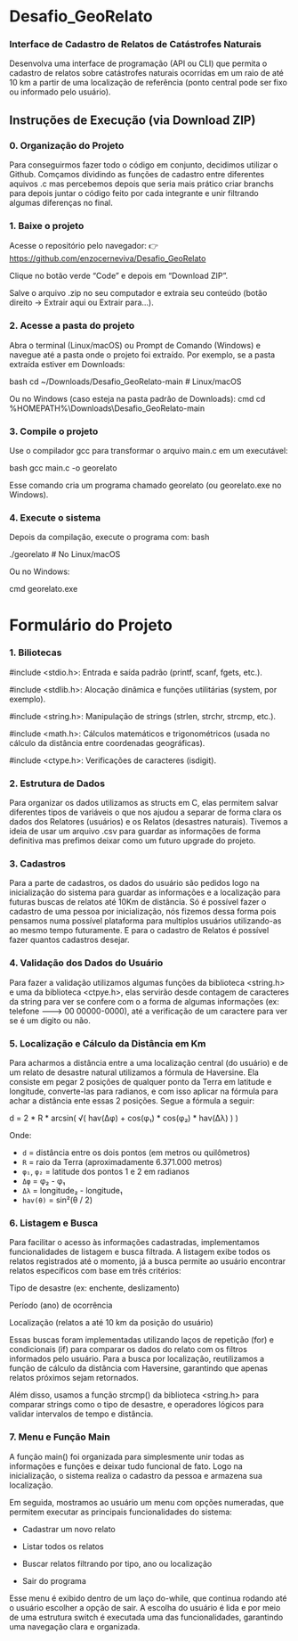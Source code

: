 # Desafio_GeoRelato
### Interface de Cadastro de Relatos de Catástrofes Naturais

Desenvolva uma interface de programação (API ou CLI) que permita o cadastro de relatos sobre catástrofes naturais ocorridas em um raio de até 10 km a partir de uma localização de referência (ponto central pode ser fixo ou informado pelo usuário).

## Instruções de Execução (via Download ZIP)

### 0. Organização do Projeto

Para conseguirmos fazer todo o código em conjunto, decidimos utilizar o Github. Comçamos dividindo as funções de cadastro entre diferentes aquivos .c mas percebemos depois que seria mais prático criar branchs para depois juntar o código feito por cada integrante e unir filtrando algumas diferenças no final.

### 1. Baixe o projeto
Acesse o repositório pelo navegador: 👉 https://github.com/enzocerneviva/Desafio_GeoRelato

Clique no botão verde “Code” e depois em “Download ZIP”.

Salve o arquivo .zip no seu computador e extraia seu conteúdo (botão direito → Extrair aqui ou Extrair para...).

### 2. Acesse a pasta do projeto
Abra o terminal (Linux/macOS) ou Prompt de Comando (Windows) e navegue até a pasta onde o projeto foi extraído. Por exemplo, se a pasta extraída estiver em Downloads:

bash cd ~/Downloads/Desafio_GeoRelato-main # Linux/macOS

Ou no Windows (caso esteja na pasta padrão de Downloads): cmd cd %HOMEPATH%\Downloads\Desafio_GeoRelato-main

### 3. Compile o projeto
Use o compilador gcc para transformar o arquivo main.c em um executável:

bash gcc main.c -o georelato

Esse comando cria um programa chamado georelato (ou georelato.exe no Windows).

### 4. Execute o sistema
Depois da compilação, execute o programa com: bash

./georelato # No Linux/macOS

Ou no Windows:

cmd georelato.exe

# Formulário do Projeto

### 1. Biliotecas 

#include <stdio.h>: Entrada e saída padrão (printf, scanf, fgets, etc.).

#include <stdlib.h>: Alocação dinâmica e funções utilitárias (system, por exemplo).

#include <string.h>: Manipulação de strings (strlen, strchr, strcmp, etc.).

#include <math.h>: Cálculos matemáticos e trigonométricos (usada no cálculo da distância entre coordenadas geográficas).

#include <ctype.h>: Verificações de caracteres (isdigit).

### 2. Estrutura de Dados

Para organizar os dados utilizamos as structs em C, elas permitem salvar diferentes tipos de variáveis o que nos ajudou a separar de forma clara os dados dos Relatores (usuários) e os Relatos (desastres naturais). Tivemos a ideia de usar um arquivo .csv para guardar as informações de forma definitiva mas prefimos deixar como um futuro upgrade do projeto.

### 3. Cadastros

Para a parte de cadastros, os dados do usuário são pedidos logo na inicialização do sistema para guardar as informações e a localização para futuras buscas de relatos até 10Km de distância. Só é possível fazer o cadastro de uma pessoa por inicialização, nós fizemos dessa forma pois pensamos numa possível plataforma para multiplos usuários utilizando-as ao mesmo tempo futuramente. E para o cadastro de Relatos é possível fazer quantos cadastros desejar.

### 4. Validação dos Dados do Usuário

Para fazer a validação utilizamos algumas funções da biblioteca <string.h> e uma da biblioteca <ctpye.h>, elas servirão desde contagem de caracteres da string para ver se confere com o a forma de algumas informações (ex: telefone ---> 00 00000-0000), até a verificação de um caractere para ver se é um digito ou não.

### 5. Localização e Cálculo da Distância em Km

Para acharmos a distância entre a uma localização central (do usuário) e de um relato de desastre natural utilizamos a fórmula de Haversine. Ela consiste em pegar 2 posições de qualquer ponto da Terra em latitude e longitude, converte-las para radianos, e com isso aplicar na fórmula para achar a distância ente essas 2 posições. Segue a fórmula a seguir:

d = 2 * R * arcsin( √( hav(Δφ) + cos(φ₁) * cos(φ₂) * hav(Δλ) ) )

Onde:
- `d` = distância entre os dois pontos (em metros ou quilômetros)
- `R` = raio da Terra (aproximadamente 6.371.000 metros)
- `φ₁`, `φ₂` = latitude dos pontos 1 e 2 em radianos
- `Δφ` = φ₂ - φ₁
- `Δλ` = longitude₂ - longitude₁
- `hav(θ)` = sin²(θ / 2)

### 6. Listagem e Busca

Para facilitar o acesso às informações cadastradas, implementamos funcionalidades de listagem e busca filtrada. A listagem exibe todos os relatos registrados até o momento, já a busca permite ao usuário encontrar relatos específicos com base em três critérios:

Tipo de desastre (ex: enchente, deslizamento)

Período (ano) de ocorrência

Localização (relatos a até 10 km da posição do usuário)

Essas buscas foram implementadas utilizando laços de repetição (for) e condicionais (if) para comparar os dados do relato com os filtros informados pelo usuário. Para a busca por localização, reutilizamos a função de cálculo da distância com Haversine, garantindo que apenas relatos próximos sejam retornados.

Além disso, usamos a função strcmp() da biblioteca <string.h> para comparar strings como o tipo de desastre, e operadores lógicos para validar intervalos de tempo e distância.

### 7. Menu e Função Main

A função main() foi organizada para simplesmente unir todas as informações e funções e deixar tudo funcional de fato. Logo na inicialização, o sistema realiza o cadastro da pessoa e armazena sua localização.

Em seguida, mostramos ao usuário um menu com opções numeradas, que permitem executar as principais funcionalidades do sistema:

 - Cadastrar um novo relato

 - Listar todos os relatos

 - Buscar relatos filtrando por tipo, ano ou localização

 - Sair do programa

Esse menu é exibido dentro de um laço do-while, que continua rodando até o usuário escolher a opção de sair. A escolha do usuário é lida e por meio de uma estrutura switch é executada uma das funcionalidades, garantindo uma navegação clara e organizada.
